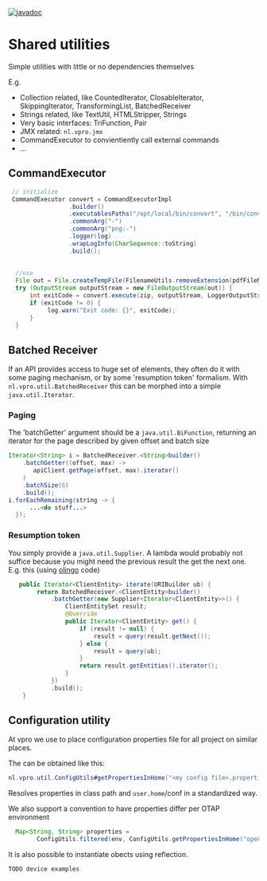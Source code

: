 [![javadoc](http://www.javadoc.io/badge/nl.vpro.shared/vpro-shared-util.svg?color=blue)](http://www.javadoc.io/doc/nl.vpro.shared/vpro-shared-util)


# Shared utilities

Simple utilities with little or no dependencies themselves

E.g. 
- Collection related, like CountedIterator, ClosableIterator,  SkippingIterator, TransformingList, BatchedReceiver
- Strings related, like TextUtil, HTMLStripper, Strings
- Very basic interfaces: TriFunction, Pair
- JMX related: `nl.vpro.jmx`
- CommandExecutor to convientiently call external commands
- ...

## CommandExecutor
```java
 // initialize
 CommandExecutor convert = CommandExecutorImpl
                 .builder()
                 .executablesPaths("/opt/local/bin/convert", "/bin/convert", "/usr/local/bin/convert")
                 .commonArg("-")
                 .commonArg("png:-")
                 .logger(log)
                 .wrapLogInfo(CharSequence::toString)
                 .build();
  
  
  //use 
  File out = File.createTempFile(FilenameUtils.removeExtension(pdfFileName), ".png");
  try (OutputStream outputStream = new FileOutputStream(out)) {
      int exitCode = convert.execute(zip, outputStream, LoggerOutputStream.error(log));
      if (exitCode != 0) {
           log.warn("Exit code: {}", exitCode);
      }
  }
```
## Batched Receiver

If an API provides access to huge set of elements, they often do it with some paging mechanism, or by some 'resumption token' formalism. With `nl.vpro.util.BatchedReceiver` this can be morphed into a simple `java.util.Iterator`.

### Paging
The 'batchGetter' argument should be a `java.util.BiFunction`, returning an iterator for the page described by given offset and batch size
```java
Iterator<String> i = BatchedReceiver.<String>builder()
    .batchGetter((offset, max) ->
       apiClient.getPage(offset, max).iterator()
    )
    .batchSize(6)
    .build();
i.forEachRemaining(string -> {
      ...<do stuff...>
  });
```
### Resumption token
You simply provide a `java.util.Supplier`. A lambda would probably not suffice because you might need the previous result the get the next one. E.g. this (using [olingo](https://olingo.apache.org/doc/odata4/index.html) code) 
```java
   public Iterator<ClientEntity> iterate(URIBuilder ub) {
        return BatchedReceiver.<ClientEntity>builder()
            .batchGetter(new Supplier<Iterator<ClientEntity>>() {
                ClientEntitySet result;
                @Override
                public Iterator<ClientEntity> get() {
                    if (result != null) {
                        result = query(result.getNext());
                    } else {
                        result = query(ub);
                    }
                    return result.getEntities().iterator();
                }
            })
            .build();
    }
```

## Configuration utility
At vpro we use to place configuration properties file for all project on similar places.

The can be obtained like this:
```java
nl.vpro.util.ConfigUtils#getPropertiesInHome("<my config file>.properties");
```
Resolves properties in class path and `user.home`/conf in a standardized way.

We also support a convention to have properties differ per OTAP environment
```java
  Map<String, String> properties =
        ConfigUtils.filtered(env, ConfigUtils.getPropertiesInHome("openskosrepository.properties"));
```

It is also possible to instantiate obects using reflection.
```java
TODO device examples
```
 
